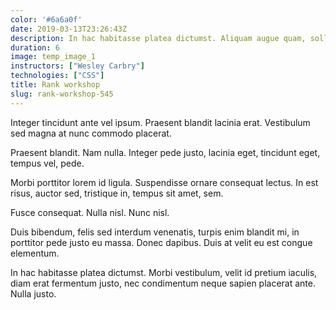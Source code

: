 ```yaml
---
color: '#6a6a0f'
date: 2019-03-13T23:26:43Z
description: In hac habitasse platea dictumst. Aliquam augue quam, sollicitudin vitae, consectetuer eget, rutrum at, lorem.
duration: 6
image: temp_image_1
instructors: ["Wesley Carbry"]
technologies: ["CSS"]
title: Rank workshop
slug: rank-workshop-545
---
```

Integer tincidunt ante vel ipsum. Praesent blandit lacinia erat. Vestibulum sed magna at nunc commodo placerat.

Praesent blandit. Nam nulla. Integer pede justo, lacinia eget, tincidunt eget, tempus vel, pede.

Morbi porttitor lorem id ligula. Suspendisse ornare consequat lectus. In est risus, auctor sed, tristique in, tempus sit amet, sem.

Fusce consequat. Nulla nisl. Nunc nisl.

Duis bibendum, felis sed interdum venenatis, turpis enim blandit mi, in porttitor pede justo eu massa. Donec dapibus. Duis at velit eu est congue elementum.

In hac habitasse platea dictumst. Morbi vestibulum, velit id pretium iaculis, diam erat fermentum justo, nec condimentum neque sapien placerat ante. Nulla justo.
